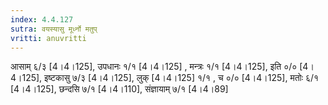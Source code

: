 ```yaml
---
index: 4.4.127
sutra: वयस्यासु मूर्ध्नो मतुप्‌
vritti: anuvritti
---
```


आसाम् ६/३ [4।4।125], उपधानः १/१ [4।4।125] , मन्त्रः १/१ [4।4।125], इति ०/० [4।4।125], इष्टकासु ७/३ [4।4।125], लुक् [4।4।125] १/१ , च ०/०  [4।4।125],  मतोः  ६/१  [4।4।125],  छन्दसि ७/१ [4।4।110],  संज्ञायाम् ७/१ [4।4।89]